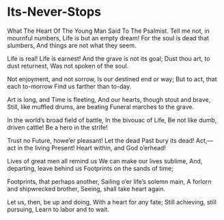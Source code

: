 # Its-Never-Stops
What The Heart Of The Young Man Said To The Psalmist.
Tell me not, in mournful numbers,
   Life is but an empty dream!
For the soul is dead that slumbers,
   And things are not what they seem.

Life is real! Life is earnest!
   And the grave is not its goal;
Dust thou art, to dust returnest,
   Was not spoken of the soul.

Not enjoyment, and not sorrow,
   Is our destined end or way;
But to act, that each to-morrow
   Find us farther than to-day.

Art is long, and Time is fleeting,
   And our hearts, though stout and brave,
Still, like muffled drums, are beating
   Funeral marches to the grave.

In the world’s broad field of battle,
   In the bivouac of Life,
Be not like dumb, driven cattle!
   Be a hero in the strife!

Trust no Future, howe’er pleasant!
   Let the dead Past bury its dead!
Act,— act in the living Present!
   Heart within, and God o’erhead!

Lives of great men all remind us
   We can make our lives sublime,
And, departing, leave behind us
   Footprints on the sands of time;

Footprints, that perhaps another,
   Sailing o’er life’s solemn main,
A forlorn and shipwrecked brother,
   Seeing, shall take heart again.

Let us, then, be up and doing,
   With a heart for any fate;
Still achieving, still pursuing,
   Learn to labor and to wait.
